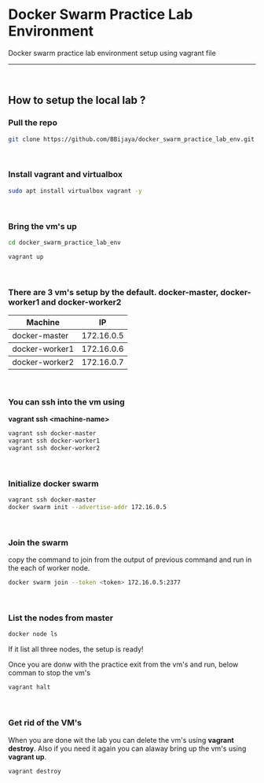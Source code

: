 # Docker Swarm Practice Lab Environment
Docker swarm practice lab environment setup using vagrant file

<hr ./>
<br>

## How to setup the local lab ?
### Pull the repo 
```sh
git clone https://github.com/BBijaya/docker_swarm_practice_lab_env.git
```
<br>

### Install vagrant and virtualbox
```sh
sudo apt install virtualbox vagrant -y
```
<br>

### Bring the vm's up

```sh
cd docker_swarm_practice_lab_env
```

```sh
vagrant up
```
<br>

### There  are 3 vm's setup by the default. **docker-master**,  **docker-worker1** and **docker-worker2**
<table>
    <thead>
        <tr>
            <th> Machine </th>
            <th> IP</th>
        </tr>
    </thead>
    <tbody>
        <tr>
            <td>docker-master</td>
            <td>172.16.0.5</td>
        </tr>
    </tbody>
    <tbody>
        <tr>
            <td>docker-worker1</td>
            <td>172.16.0.6</td>
        </tr>
    </tbody>
    <tbody>
        <tr>
            <td>docker-worker2</td>
            <td>172.16.0.7</td>
        </tr>
    </tbody>
</table>
<br>

### You can ssh into the vm using
**vagrant ssh \<machine-name>**
```sh
vagrant ssh docker-master
vagrant ssh docker-worker1
vagrant ssh docker-worker2
```
<br>

### Initialize docker swarm
```sh
vagrant ssh docker-master
docker swarm init --advertise-addr 172.16.0.5
```
<br>

### Join the swarm
<p> copy the command to join from the output of previous command and run in the each of worker node.
</p>

```sh
docker swarm join --token <token> 172.16.0.5:2377
```

<br>

### List the nodes from master

```sh
docker node ls 
```
<p> If it list all three nodes, the setup is ready!</p>
<p> Once you are donw with the practice exit from the vm's and run, below comman to stop the vm's <p>

```sh
vagrant halt
```
<br>

### Get rid of the VM's
When you are done wit the lab you can delete the vm's using **vagrant destroy**. Also if you need it again you can alaway bring up the vm's using **vagrant up**.

```sh
vagrant destroy
```

